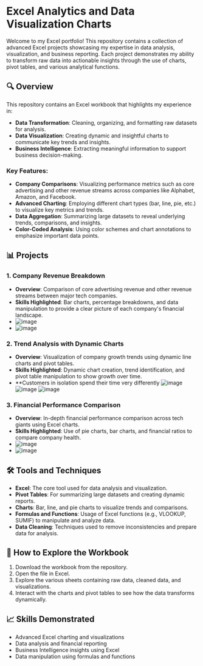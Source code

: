 
# Excel Analytics and Data Visualization Charts

Welcome to my Excel portfolio! This repository contains a collection of advanced Excel projects showcasing my expertise in data analysis, visualization, and business reporting. Each project demonstrates my ability to transform raw data into actionable insights through the use of charts, pivot tables, and various analytical functions.

## 🔍 Overview

This repository contains an Excel workbook that highlights my experience in:

- **Data Transformation**: Cleaning, organizing, and formatting raw datasets for analysis.
- **Data Visualization**: Creating dynamic and insightful charts to communicate key trends and insights.
- **Business Intelligence**: Extracting meaningful information to support business decision-making.

### Key Features:

- **Company Comparisons**: Visualizing performance metrics such as core advertising and other revenue streams across companies like Alphabet, Amazon, and Facebook.
- **Advanced Charting**: Employing different chart types (bar, line, pie, etc.) to visualize key metrics and trends.
- **Data Aggregation**: Summarizing large datasets to reveal underlying trends, comparisons, and insights.
- **Color-Coded Analysis**: Using color schemes and chart annotations to emphasize important data points.

## 📊 Projects

### 1. Company Revenue Breakdown
- **Overview**: Comparison of core advertising revenue and other revenue streams between major tech companies.
- **Skills Highlighted**: Bar charts, percentage breakdowns, and data manipulation to provide a clear picture of each company's financial landscape.
- ![image](https://github.com/user-attachments/assets/a97fa960-3291-4b55-9d33-e298b25a84ee)
- ![image](https://github.com/user-attachments/assets/6c9f3461-5275-4ec3-b2e9-c611063cc006)



### 2. Trend Analysis with Dynamic Charts
- **Overview**: Visualization of company growth trends using dynamic line charts and pivot tables.
- **Skills Highlighted**: Dynamic chart creation, trend identification, and pivot table manipulation to show growth over time.
- **Customers in isolation spend their time very differently
![image](https://github.com/user-attachments/assets/30d320d9-d280-4e89-8954-83e3d7d9d4b6)
![image](https://github.com/user-attachments/assets/6b704138-033f-4c24-bfc3-0b7188ffa94c)
![image](https://github.com/user-attachments/assets/5706cfe6-c28c-4363-80f1-b365cd644248)




### 3. Financial Performance Comparison
- **Overview**: In-depth financial performance comparison across tech giants using Excel charts.
- **Skills Highlighted**: Use of pie charts, bar charts, and financial ratios to compare company health.
- ![image](https://github.com/user-attachments/assets/c286ed35-233c-49f7-9e3b-1d8330fdacca)
- ![image](https://github.com/user-attachments/assets/324e2d85-4482-41a0-91ae-02be033c7da9)



## 🛠 Tools and Techniques

- **Excel**: The core tool used for data analysis and visualization.
- **Pivot Tables**: For summarizing large datasets and creating dynamic reports.
- **Charts**: Bar, line, and pie charts to visualize trends and comparisons.
- **Formulas and Functions**: Usage of Excel functions (e.g., VLOOKUP, SUMIF) to manipulate and analyze data.
- **Data Cleaning**: Techniques used to remove inconsistencies and prepare data for analysis.

## 🚀 How to Explore the Workbook

1. Download the workbook from the repository.
2. Open the file in Excel.
3. Explore the various sheets containing raw data, cleaned data, and visualizations.
4. Interact with the charts and pivot tables to see how the data transforms dynamically.

## 📈 Skills Demonstrated

- Advanced Excel charting and visualizations
- Data analysis and financial reporting
- Business Intelligence insights using Excel
- Data manipulation using formulas and functions
